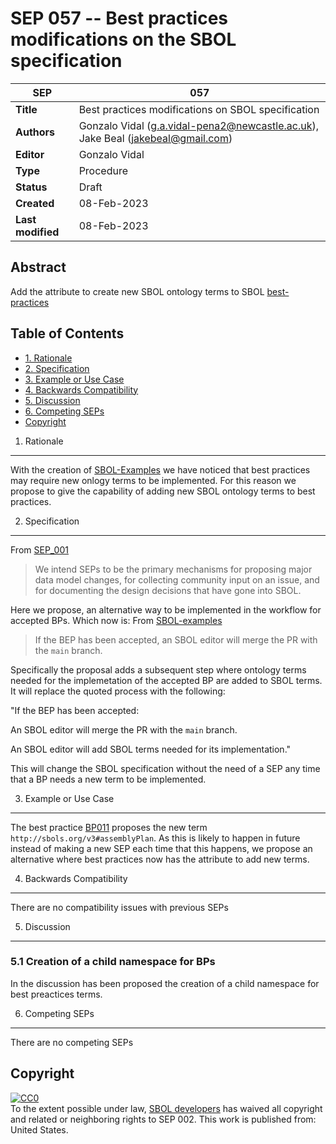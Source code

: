 SEP 057 -- Best practices modifications on the SBOL specification
===================================


SEP                     | 057
----------------------|--------------
**Title**                | Best practices modifications on SBOL specification
**Authors**           | Gonzalo Vidal (g.a.vidal-pena2@newcastle.ac.uk), Jake Beal (jakebeal@gmail.com)
**Editor**            | Gonzalo Vidal
**Type**               | Procedure
**Status**             | Draft
**Created**          | 08-Feb-2023
**Last modified**  | 08-Feb-2023

Abstract
-----------

Add the attribute to create new SBOL ontology terms to SBOL [best-practices](https://github.com/SynBioDex/SBOL-examples/tree/main/SBOL/best-practices)

Table of Contents  <remove TOC if SEP is rather short>
---------------------

* [1. Rationale](#rationale)
* [2. Specification](#specification)
* [3. Example or Use Case](#example)
* [4. Backwards Compatibility](#compatibility)
* [5. Discussion](#discussion)
* [6. Competing SEPs](#competing_seps)
* [Copyright](#copyright)

1. Rationale <a name="rationale"></a>
----------------

With the creation of [SBOL-Examples](https://github.com/SynBioDex/SBOL-examples) we have noticed that best practices may require new onlogy terms to be implemented.
For this reason we propose to give the capability of adding new SBOL ontology terms to best practices.


2. Specification <a name="specification"></a>
----------------------------------------------

From [SEP_001](https://github.com/SynBioDex/SEPs/blob/master/sep_001.md)
 
> We intend SEPs to be the primary mechanisms for proposing major data model changes, for collecting community input on an issue, and for documenting the design decisions that have gone into SBOL. 
 
Here we propose, an alternative way to be implemented in the workflow for accepted BPs. Which now is:
From [SBOL-examples](https://github.com/SynBioDex/SBOL-examples/edit/main/README.md)
> If the BEP has been accepted, an SBOL editor will merge the PR with the `main` branch.

Specifically the proposal adds a subsequent step where ontology terms needed for the implemetation of the accepted BP are added to SBOL terms. It will replace the quoted process with the following:
 
"If the BEP has been accepted:
 
An SBOL editor will merge the PR with the `main` branch.
 
An SBOL editor will add SBOL terms needed for its implementation."

This will change the SBOL specification without the need of a SEP any time that a BP needs a new term to be implemented.


3. Example or Use Case <a name='example'></a>
-------------------------------

The best practice [BP011](https://github.com/SynBioDex/SBOL-examples/tree/main/SBOL/best-practices/BP011) proposes the new term `http://sbols.org/v3#assemblyPlan`.
As this is likely to happen in future instead of making a new SEP each time that this happens, we propose an alternative where best practices now has the attribute to add new terms.  

4. Backwards Compatibility <a name='compatibility'></a>
-----------------

There are no compatibility issues with previous SEPs

5. Discussion <a name='discussion'></a>
-----------------

### 5.1 Creation of a child namespace for BPs

In the discussion has been proposed the creation of a child namespace for best preactices terms.

6. Competing SEPs <a name='competing_seps'></a>
-----------------
There are no competing SEPs

Copyright <a name='copyright'></a>
-------------

<p xmlns:dct="http://purl.org/dc/terms/" xmlns:vcard="http://www.w3.org/2001/vcard-rdf/3.0#">
  <a rel="license"
     href="http://creativecommons.org/publicdomain/zero/1.0/">
    <img src="http://i.creativecommons.org/p/zero/1.0/88x31.png" style="border-style: none;" alt="CC0" />
  </a>
  <br />
  To the extent possible under law,
  <a rel="dct:publisher"
     href="sbolstandard.org">
    <span property="dct:title">SBOL developers</span></a>
  has waived all copyright and related or neighboring rights to
  <span property="dct:title">SEP 002</span>.
This work is published from:
<span property="vcard:Country" datatype="dct:ISO3166"
      content="US" about="sbolstandard.org">
  United States</span>.
</p>

